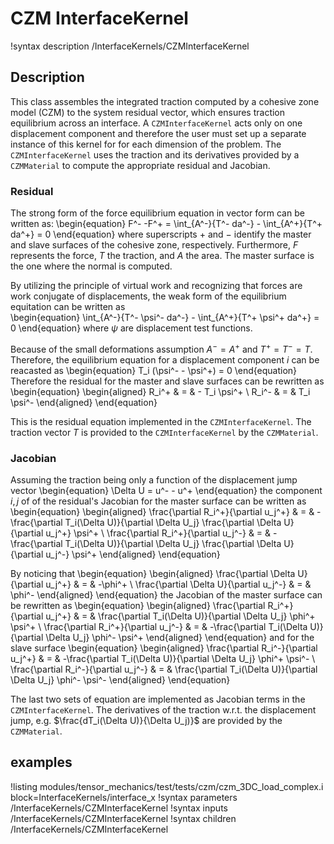 # CZM InterfaceKernel
!syntax description /InterfaceKernels/CZMInterfaceKernel

## Description

This class assembles the integrated traction computed by a cohesive zone model (CZM) to the system residual vector, which ensures traction equilibrium across an interface. A `CZMInterfaceKernel` acts only on one displacement component and therefore the user must set up a separate instance of this kernel for for each dimension of the problem.
The `CZMInterfaceKernel` uses the traction and its derivatives provided by a `CZMMaterial` to compute the appropriate residual and Jacobian.

### Residual

The strong form of the force equilibrium equation in vector form can be written as:
\begin{equation}
  F^- -F^+ = \int_{A^-}{T^- da^-} - \int_{A^+}{T^+ da^+} = 0
\end{equation}
where superscripts $+$ and $-$ identify the master and slave surfaces of the cohesive zone, respectively. Furthermore, $F$ represents the force, $T$ the traction, and $A$ the area.
The master surface is the one where the normal is computed.

By utilizing the principle of virtual work and recognizing that forces are work conjugate of displacements, the weak form of the equilibrium equitation can be written as  
\begin{equation}
  \int_{A^-}{T^- \psi^- da^-}  - \int_{A^+}{T^+ \psi^+ da^+} = 0
\end{equation}
where $\psi$ are displacement test functions.

Because of the small deformations assumption $A^-=A^+$ and $T^+=T^-=T$. Therefore, the equilibrium equation for a displacement component $i$ can be reacasted as
\begin{equation}
  T_i (\psi^- - \psi^+) = 0
\end{equation}
Therefore the residual for the master and slave surfaces can be rewritten as
\begin{equation}
\begin{aligned}
  R_i^+ & = & - T_i \psi^+ \\
  R_i^- & = & T_i \psi^-
\end{aligned}
\end{equation}

This is the residual equation implemented in the `CZMInterfaceKernel`.
The traction vector $T$ is provided to the `CZMInterfaceKernel` by the `CZMMaterial`.

### Jacobian

Assuming the traction being only a function of the displacement jump vector
\begin{equation}
 \Delta U = u^- - u^+
\end{equation}
the component $i,j$ of of the residual's Jacobian for the master surface can be written as  
\begin{equation}
\begin{aligned}
  \frac{\partial R_i^+}{\partial u_j^+} & = & -\frac{\partial T_i(\Delta U)}{\partial \Delta U_j} \frac{\partial \Delta U}{\partial u_j^+} \psi^+ \\
  \frac{\partial R_i^+}{\partial u_j^-} & = & -\frac{\partial T_i(\Delta U)}{\partial \Delta U_j} \frac{\partial \Delta U}{\partial u_j^-} \psi^+
\end{aligned}
\end{equation}

By noticing that
\begin{equation}
\begin{aligned}
  \frac{\partial \Delta U}{\partial u_j^+} & = & -\phi^+ \\
  \frac{\partial \Delta U}{\partial u_j^-} & = & \phi^-
\end{aligned}
\end{equation}
the Jacobian of the master surface can be rewritten as
\begin{equation}
\begin{aligned}
  \frac{\partial R_i^+}{\partial u_j^+} & = & \frac{\partial T_i(\Delta U)}{\partial \Delta U_j} \phi^+ \psi^+ \\
  \frac{\partial R_i^+}{\partial u_j^-} & = & -\frac{\partial T_i(\Delta U)}{\partial \Delta U_j} \phi^- \psi^+
\end{aligned}
\end{equation}
and for the slave surface
\begin{equation}
\begin{aligned}
  \frac{\partial R_i^-}{\partial u_j^+} & = & -\frac{\partial T_i(\Delta U)}{\partial \Delta U_j} \phi^+ \psi^- \\
  \frac{\partial R_i^-}{\partial u_j^-} & = & \frac{\partial T_i(\Delta U)}{\partial \Delta U_j} \phi^- \psi^-
\end{aligned}
\end{equation}

The last two sets of equation are implemented as Jacobian terms in the `CZMInterfaceKernel`.
The derivatives of the traction w.r.t. the displacement jump, e.g. $\frac{dT_i(\Delta U)}{\Delta U_j)}$ are provided by the `CZMMaterial`.

## examples

!listing modules/tensor_mechanics/test/tests/czm/czm_3DC_load_complex.i block=InterfaceKernels/interface_x
!syntax parameters /InterfaceKernels/CZMInterfaceKernel
!syntax inputs /InterfaceKernels/CZMInterfaceKernel
!syntax children /InterfaceKernels/CZMInterfaceKernel
